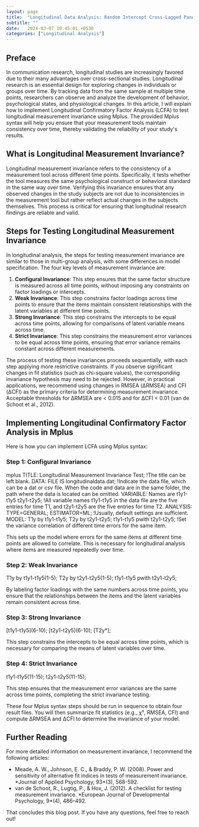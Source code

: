 ```yaml
---
layout: page
title:  "Longitudinal Data Analysis: Random Intercept Cross-Lagged Panel Model"
subtitle: ""
date:   2024-03-07 10:45:01 +0530
categories: ["Longitudinal Analysis"]
---
```


<h2><strong>Preface</strong></h2>
<p>In communication research, longitudinal studies are increasingly favored due to their many advantages over cross-sectional studies. Longitudinal research is an essential design for exploring changes in individuals or groups over time. By tracking data from the same sample at multiple time points, researchers can observe and analyze the development of behavior, psychological states, and physiological changes. In this article, I will explain how to implement Longitudinal Confirmatory Factor Analysis (LCFA) to test longitudinal measurement invariance using Mplus. The provided Mplus syntax will help you ensure that your measurement tools maintain consistency over time, thereby validating the reliability of your study's results.</p>

<h2><strong>What is Longitudinal Measurement Invariance?</strong></h2>
<p>Longitudinal measurement invariance refers to the consistency of a measurement tool across different time points. Specifically, it tests whether the tool measures the same psychological construct or behavioral standard in the same way over time. Verifying this invariance ensures that any observed changes in the study subjects are not due to inconsistencies in the measurement tool but rather reflect actual changes in the subjects themselves. This process is critical for ensuring that longitudinal research findings are reliable and valid.</p>

<h2><strong>Steps for Testing Longitudinal Measurement Invariance</strong></h2>
<p>In longitudinal analysis, the steps for testing measurement invariance are similar to those in multi-group analysis, with some differences in model specification. The four key levels of measurement invariance are:</p>
<ol>
  <li><strong>Configural Invariance</strong>: This step ensures that the same factor structure is measured across all time points, without imposing any constraints on factor loadings or intercepts.</li>
  <li><strong>Weak Invariance</strong>: This step constrains factor loadings across time points to ensure that the items maintain consistent relationships with the latent variables at different time points.</li>
  <li><strong>Strong Invariance</strong>: This step constrains the intercepts to be equal across time points, allowing for comparisons of latent variable means across time.</li>
  <li><strong>Strict Invariance</strong>: This step constrains the measurement error variances to be equal across time points, ensuring that error variance remains constant across different measurements.</li>
</ol>

<p>The process of testing these invariances proceeds sequentially, with each step applying more restrictive constraints. If you observe significant changes in fit statistics (such as chi-square values), the corresponding invariance hypothesis may need to be rejected. However, in practical applications, we recommend using changes in RMSEA (ΔRMSEA) and CFI (ΔCFI) as the primary criteria for determining measurement invariance. Acceptable thresholds for ΔRMSEA are < 0.015 and for ΔCFI < 0.01 (van de Schoot et al., 2012).</p>

<h2><strong>Implementing Longitudinal Confirmatory Factor Analysis in Mplus</strong></h2>
<p>Here is how you can implement LCFA using Mplus syntax:</p>

<h3><strong>Step 1: Configural Invariance</strong></h3>
mplus
TITLE: Longitudinal Measurement Invariance Test;
!The title can be left blank.
DATA: FILE IS longitudinaldata.dat;
!Indicate the data file, which can be a dat or csv file. When the code and data are in the same folder, the path where the data is located can be omitted.
VARIABLE: Names are t1y1-t1y5 t2y1-t2y5;  
!All variable names t1y1-t1y5 in the data file are the five entries for time T1, and t2y1-t2y5 are the five entries for time T2.
ANALYSIS: TYPE=GENERAL; ESTIMATOR=ML;  
!Usually, default settings are sufficient.
MODEL:  
T1y by t1y1-t1y5;  
T2y by t2y1-t2y5;  
t1y1-t1y5 pwith t2y1-t2y5;  
!Set the variance correlation of different time errors for the same item.
<p>This sets up the model where errors for the same items at different time points are allowed to correlate. This is necessary for longitudinal analysis where items are measured repeatedly over time.</p> 
<h3><strong>Step 2: Weak Invariance</strong></h3> 
T1y by t1y1-t1y5(1-5);  
T2y by t2y1-t2y5(1-5);  
t1y1-t1y5 pwith t2y1-t2y5;  
<p>By labeling factor loadings with the same numbers across time points, you ensure that the relationships between the items and the latent variables remain consistent across time.</p> 
<h3><strong>Step 3: Strong Invariance</strong></h3>
[t1y1-t1y5](6-10);  
[t2y1-t2y5](6-10);  
[T2y*];  
<p>This step constrains the intercepts to be equal across time points, which is necessary for comparing the means of latent variables over time.</p> 
<h3><strong>Step 4: Strict Invariance</strong></h3> 
t1y1-t1y5(11-15);  
t2y1-t2y5(11-15);  
<p>This step ensures that the measurement error variances are the same across time points, completing the strict invariance testing.</p> 
<p>These four Mplus syntax steps should be run in sequence to obtain four result files. You will then summarize fit statistics (e.g., χ², RMSEA, CFI) and compute ΔRMSEA and ΔCFI to determine the invariance of your model.</p> 
<h2><strong>Further Reading</strong></h2> 
<p>For more detailed information on measurement invariance, I recommend the following articles:</p> 
<ul> <li>Meade, A. W., Johnson, E. C., & Braddy, P. W. (2008). Power and sensitivity of alternative fit indices in tests of measurement invariance. *Journal of Applied Psychology, 93*(3), 568-592.</li> 
  <li>van de Schoot, R., Lugtig, P., & Hox, J. (2012). A checklist for testing measurement invariance. *European Journal of Developmental Psychology, 9*(4), 486–492.</li> </ul> 
<p>That concludes this blog post. If you have any questions, feel free to reach out!</p> 

